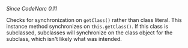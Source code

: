 
*Since CodeNarc 0.11*

Checks for synchronization on `getClass()` rather than class literal. This instance method
synchronizes on `this.getClass()`. If this class is subclassed, subclasses will synchronize
on the class object for the subclass, which isn't likely what was intended.
